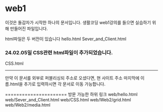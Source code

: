 # web1

이것은 돌감자가 시작한 하나의 문서입니다.
생활코딩 web1강의를 들으면 실습하기 위해 만들어진 파일입니다.

html파일은 두 버전이 있습니다
hello.html
Sever_and_Client.html

### 24.02.05일 CSS관련 html파일이 추가되었습니다.
CSS.html

<hr>
만약 이 문서를 외부로 퍼블리싱되 주소로 오셨다면,
현 사이트 주소 마지막에 이름.html을 추가로 입력하시면 각 문서로 이동 가능합니다.

======================
방문 가능한 하위 링크
web/hello.html
web/Sever_and_Client.html
web/CSS.html
web/Web2/grid.html
web/Web2/media.html
